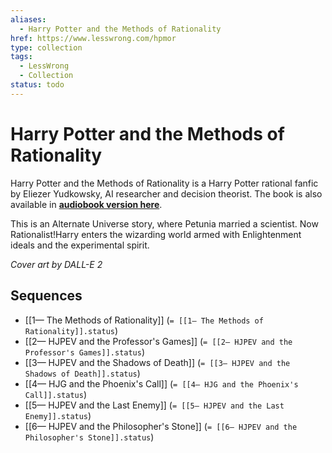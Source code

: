 ```yaml
---
aliases:
  - Harry Potter and the Methods of Rationality
href: https://www.lesswrong.com/hpmor
type: collection
tags:
  - LessWrong
  - Collection
status: todo
---
```


# Harry Potter and the Methods of Rationality

Harry Potter and the Methods of Rationality is a Harry Potter rational fanfic by Eliezer Yudkowsky, AI researcher and decision theorist. The book is also available in [**audiobook version here**](http://www.hpmorpodcast.com/).

This is an Alternate Universe story, where Petunia married a scientist. Now Rationalist!Harry enters the wizarding world armed with Enlightenment ideals and the experimental spirit.

*Cover art by DALL-E 2*

## Sequences

- [[1— The Methods of Rationality]] (`= [[1— The Methods of Rationality]].status`)
- [[2— HJPEV and the Professor's Games]] (`= [[2— HJPEV and the Professor's Games]].status`)
- [[3— HJPEV and the Shadows of Death]] (`= [[3— HJPEV and the Shadows of Death]].status`)
- [[4— HJG and the Phoenix's Call]] (`= [[4— HJG and the Phoenix's Call]].status`)
- [[5— HJPEV and the Last Enemy]] (`= [[5— HJPEV and the Last Enemy]].status`)
- [[6— HJPEV and the Philosopher's Stone]] (`= [[6— HJPEV and the Philosopher's Stone]].status`)
